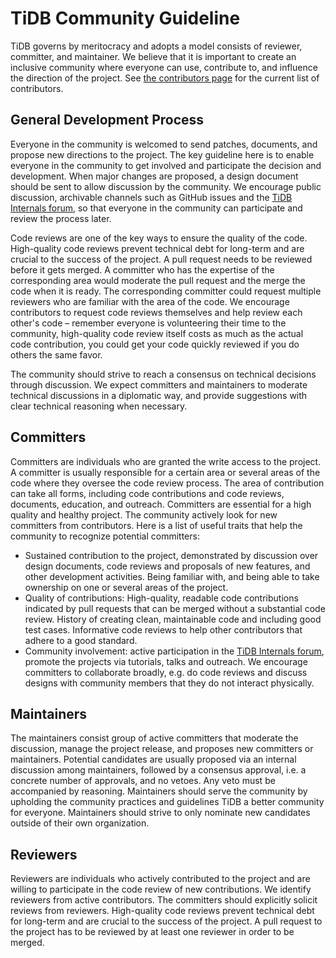 # TiDB Community Guideline

TiDB governs by meritocracy and adopts a model consists of reviewer, committer, and maintainer. We believe that it is important to create an inclusive community where everyone can use, contribute to, and influence the direction of the project. See [the contributors page](https://github.com/apache/tvm/graphs/contributors) for the current list of contributors.

## General Development Process

Everyone in the community is welcomed to send patches, documents, and propose new directions to the project. The key guideline here is to enable everyone in the community to get involved and participate the decision and development. When major changes are proposed, a design document should be sent to allow discussion by the community. We encourage public discussion, archivable channels such as GitHub issues and the [TiDB Internals forum](https://internals.tidb.io/), so that everyone in the community can participate and review the process later.

Code reviews are one of the key ways to ensure the quality of the code. High-quality code reviews prevent technical debt for long-term and are crucial to the success of the project. A pull request needs to be reviewed before it gets merged. A committer who has the expertise of the corresponding area would moderate the pull request and the merge the code when it is ready. The corresponding committer could request multiple reviewers who are familiar with the area of the code. We encourage contributors to request code reviews themselves and help review each other's code – remember everyone is volunteering their time to the community, high-quality code review itself costs as much as the actual code contribution, you could get your code quickly reviewed if you do others the same favor.

The community should strive to reach a consensus on technical decisions through discussion. We expect committers and maintainers to moderate technical discussions in a diplomatic way, and provide suggestions with clear technical reasoning when necessary.

## Committers

Committers are individuals who are granted the write access to the project. A committer is usually responsible for a certain area or several areas of the code where they oversee the code review process. The area of contribution can take all forms, including code contributions and code reviews, documents, education, and outreach. Committers are essential for a high quality and healthy project. The community actively look for new committers from contributors. Here is a list of useful traits that help the community to recognize potential committers:

* Sustained contribution to the project, demonstrated by discussion over design documents, code reviews and proposals of new features, and other development activities. Being familiar with, and being able to take ownership on one or several areas of the project.
* Quality of contributions: High-quality, readable code contributions indicated by pull requests that can be merged without a substantial code review. History of creating clean, maintainable code and including good test cases. Informative code reviews to help other contributors that adhere to a good standard.
* Community involvement: active participation in the [TiDB Internals forum](https://internals.tidb.io/), promote the projects via tutorials, talks and outreach. We encourage committers to collaborate broadly, e.g. do code reviews and discuss designs with community members that they do not interact physically.

## Maintainers

The maintainers consist group of active committers that moderate the discussion, manage the project release, and proposes new committers or maintainers. Potential candidates are usually proposed via an internal discussion among maintainers, followed by a consensus approval, i.e. a concrete number of approvals, and no vetoes. Any veto must be accompanied by reasoning. Maintainers should serve the community by upholding the community practices and guidelines TiDB a better community for everyone. Maintainers should strive to only nominate new candidates outside of their own organization.

## Reviewers

Reviewers are individuals who actively contributed to the project and are willing to participate in the code review of new contributions. We identify reviewers from active contributors. The committers should explicitly solicit reviews from reviewers. High-quality code reviews prevent technical debt for long-term and are crucial to the success of the project. A pull request to the project has to be reviewed by at least one reviewer in order to be merged.
